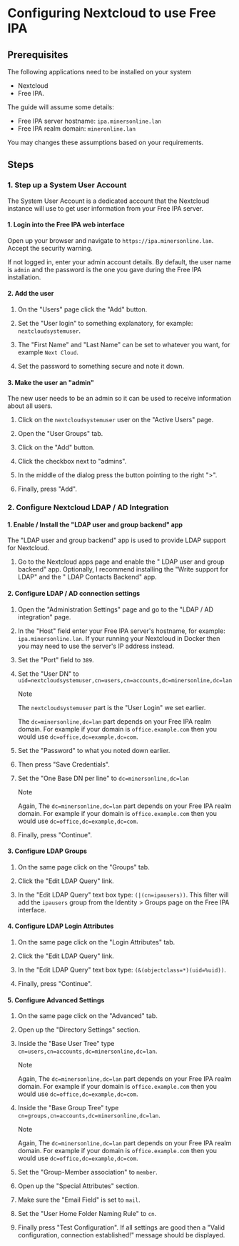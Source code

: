 # Configuring Nextcloud to use Free IPA

## Prerequisites

The following applications need to be installed on your system

- Nextcloud
- Free IPA.

The guide will assume some details:

- Free IPA server hostname: `ipa.minersonline.lan`
- Free IPA realm domain: `mineronline.lan`

You may changes these assumptions based on your requirements.

## Steps

### 1. Step up a System User Account

The System User Account is a dedicated account that the Nextcloud instance will use to get user information from your Free IPA server.

#### 1. Login into the Free IPA web interface

Open up your browser and navigate to `https://ipa.minersonline.lan`. Accept the security warning.

If not logged in, enter your admin account details. By default, the user name is `admin` and the password is the one you gave during the Free IPA installation.

#### 2. Add the user

1. On the "Users" page click the "Add" button.

2. Set the "User login" to something explanatory, for example: `nextcloudsystemuser`.

3. The "First Name" and "Last Name" can be set to whatever you want, for example `Next Cloud`.

4. Set the password to something secure and note it down.

#### 3. Make the user an "admin"

The new user needs to be an admin so it can be used to receive information about all users.

1. Click on the `nextcloudsystemuser` user on the "Active Users" page.

2. Open the "User Groups" tab.

3. Click on the "Add" button.

4. Click the checkbox next to "admins".

5. In the middle of the dialog press the button pointing to the right ">".

6. Finally, press "Add".

### 2. Configure Nextcloud LDAP / AD Integration

#### 1. Enable / Install the "LDAP user and group backend" app

The "LDAP user and group backend" app is used to provide LDAP support for Nextcloud.

1. Go to the Nextcloud apps page and enable the "
   LDAP user and group backend" app. Optionally, I recommend installing the "Write support for LDAP" and the "
   LDAP Contacts Backend" app.

#### 2. Configure LDAP / AD connection settings

1. Open the "Administration Settings" page and go to the "LDAP / AD integration" page.

2. In the "Host" field enter your Free IPA server's hostname, for example: `ipa.minersonline.lan`. If your running your Nextcloud in Docker then you may need to use the server's IP address instead.

3. Set the "Port" field to `389`.

4. Set the "User DN" to `uid=nextcloudsystemuser,cn=users,cn=accounts,dc=minersonline,dc=lan`

   > [!NOTE]
   > The `nextcloudsystemuser` part is the "User Login" we set earlier.
   >
   > The `dc=minersonline,dc=lan` part depends on your Free IPA realm domain. For example if your domain is `office.example.com` then you would use `dc=office,dc=example,dc=com`.

5. Set the "Password" to what you noted down earlier.

6. Then press "Save Credentials".

7. Set the "One Base DN per line" to `dc=minersonline,dc=lan`

   > [!NOTE]
   > Again, The `dc=minersonline,dc=lan` part depends on your Free IPA realm domain. For example if your domain is `office.example.com` then you would use `dc=office,dc=example,dc=com`.

8. Finally, press "Continue".

#### 3. Configure LDAP Groups

1. On the same page click on the "Groups" tab.

2. Click the "Edit LDAP Query" link.

3. In the "Edit LDAP Query" text box type: `(|(cn=ipausers))`. This filter will add the `ipausers` group from the Identity > Groups page on the Free IPA interface.

#### 4. Configure LDAP Login Attributes

1. On the same page click on the "Login Attributes" tab.

2. Click the "Edit LDAP Query" link.

3. In the "Edit LDAP Query" text box type: `(&(objectclass=*)(uid=%uid))`.

4. Finally, press "Continue".

#### 5. Configure Advanced Settings

1. On the same page click on the "Advanced" tab.

2. Open up the "Directory Settings" section.

3. Inside the "Base User Tree" type `cn=users,cn=accounts,dc=minersonline,dc=lan`.

   > [!NOTE]
   > Again, The `dc=minersonline,dc=lan` part depends on your Free IPA realm domain. For example if your domain is `office.example.com` then you would use `dc=office,dc=example,dc=com`.

4. Inside the "Base Group Tree" type `cn=groups,cn=accounts,dc=minersonline,dc=lan`.

   > [!NOTE]
   > Again, The `dc=minersonline,dc=lan` part depends on your Free IPA realm domain. For example if your domain is `office.example.com` then you would use `dc=office,dc=example,dc=com`.

5. Set the "Group-Member association" to `member`.

6. Open up the "Special Attributes" section.

7. Make sure the "Email Field" is set to `mail`.

8. Set the "User Home Folder Naming Rule" to `cn`.

9. Finally press "Test Configuration". If all settings are good then a "Valid configuration, connection established!" message should be displayed.

